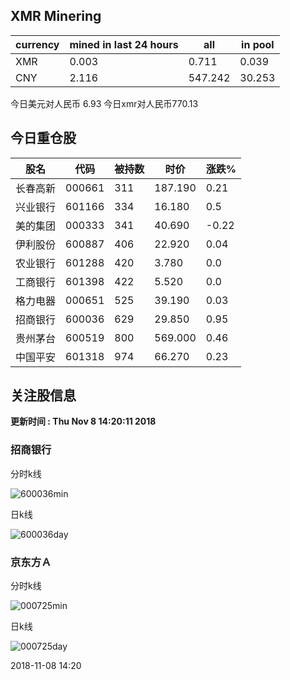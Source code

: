 ## XMR Minering

|currency|mined in last 24 hours|all|in pool|
|---|---|---|---|
|XMR|0.003|0.711|0.039|
|CNY|2.116|547.242|30.253|

今日美元对人民币 6.93	今日xmr对人民币770.13


## 今日重仓股 

|股名|代码|被持数|时价|涨跌%|
|---|---|---|---|---|
|长春高新|000661|311|187.190|0.21|
|兴业银行|601166|334|16.180|0.5|
|美的集团|000333|341|40.690|-0.22|
|伊利股份|600887|406|22.920|0.04|
|农业银行|601288|420|3.780|0.0|
|工商银行|601398|422|5.520|0.0|
|格力电器|000651|525|39.190|0.03|
|招商银行|600036|629|29.850|0.95|
|贵州茅台|600519|800|569.000|0.46|
|中国平安|601318|974|66.270|0.23|

## 关注股信息
**更新时间 : Thu Nov  8 14:20:11 2018**
### 招商银行 
分时k线

![600036min](http://image.sinajs.cn/newchart/min/n/sh600036.gif)

日k线

![600036day](http://image.sinajs.cn/newchart/daily/n/sh600036.gif)

### 京东方Ａ 
分时k线

![000725min](http://image.sinajs.cn/newchart/min/n/sz000725.gif)

日k线

![000725day](http://image.sinajs.cn/newchart/daily/n/sz000725.gif)

2018-11-08 14:20